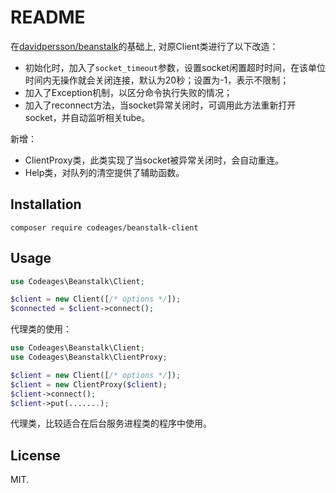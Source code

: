 # README

在[davidpersson/beanstalk](https://github.com/davidpersson/beanstalk)的基础上, 对原Client类进行了以下改造：

  * 初始化时，加入了`socket_timeout`参数，设置socket闲置超时时间，在该单位时间内无操作就会关闭连接，默认为20秒；设置为-1，表示不限制；
  * 加入了Exception机制，以区分命令执行失败的情况；
  * 加入了reconnect方法，当socket异常关闭时，可调用此方法重新打开socket，并自动监听相关tube。

新增：

  * ClientProxy类，此类实现了当socket被异常关闭时，会自动重连。
  * Help类，对队列的清空提供了辅助函数。

## Installation

```
composer require codeages/beanstalk-client
```

## Usage

```php
use Codeages\Beanstalk\Client;

$client = new Client([/* options */]);
$connected = $client->connect();
```

代理类的使用：

```php
use Codeages\Beanstalk\Client;
use Codeages\Beanstalk\ClientProxy;

$client = new Client([/* options */]);
$client = new ClientProxy($client);
$client->connect();
$client->put(.......);
```

代理类，比较适合在后台服务进程类的程序中使用。

## License

MIT.